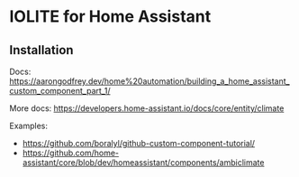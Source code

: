# IOLITE for Home Assistant

## Installation


Docs: https://aarongodfrey.dev/home%20automation/building_a_home_assistant_custom_component_part_1/

More docs: https://developers.home-assistant.io/docs/core/entity/climate

Examples:

- https://github.com/boralyl/github-custom-component-tutorial/
- https://github.com/home-assistant/core/blob/dev/homeassistant/components/ambiclimate
